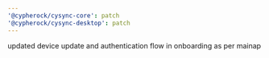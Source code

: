 ```yaml
---
'@cypherock/cysync-core': patch
'@cypherock/cysync-desktop': patch
---
```


updated device update and authentication flow in onboarding as per mainap
